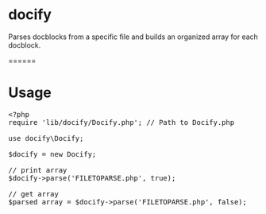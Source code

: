 docify
======

Parses docblocks from a specific file and builds an organized array for each docblock.

======

Usage
======

<pre>
&lt;?php
require 'lib/docify/Docify.php'; // Path to Docify.php

use docify\Docify;

$docify = new Docify;

// print array
$docify->parse('FILETOPARSE.php', true);

// get array
$parsed_array = $docify->parse('FILETOPARSE.php', false);
</pre>